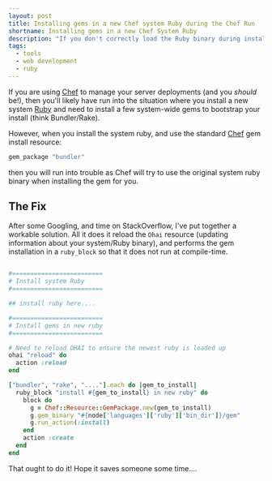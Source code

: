 ```yaml
---
layout: post
title: Installing gems in a new Chef system Ruby during the Chef Run
shortname: Installing gems in a new Chef System Ruby
description: "If you don't correctly load the Ruby binary during installation of a gem, Chef will install to the incorrect Ruby, and your recipes could fail."
tags:
  - tools
  - web development
  - ruby
---
```


If you are using [Chef][chef] to manage your server deployments (and you *should* be!), then you'll likely have run into the situation where you install a new system [Ruby][ruby] and need to install a few system-wide gems to bootstrap your install (think Bundler/Rake).

However, when you install the system ruby, and use the standard [Chef][chef] gem install resource:

```ruby
gem_package "bundler"
```

then you will run into trouble as Chef will try to use the original system ruby binary when installing the gem for you.

## The Fix ##

After some Googling, and time on StackOverflow, I've put together a workable solution.  All it does it reload the `Ohai` resource (updating information about your system/Ruby binary), and performs the gem installation in a `ruby_block` so that it does not run at compile-time.

```ruby

#=========================
# Install system Ruby
#=========================

## install ruby here....

#=========================
# Install gems in new ruby
#=========================

# Need to reload OHAI to ensure the newest ruby is loaded up
ohai "reload" do
  action :reload
end

["bundler", "rake", "...."].each do |gem_to_install|
  ruby_block "install #{gem_to_install} in new ruby" do
    block do
      g = Chef::Resource::GemPackage.new(gem_to_install)
      g.gem_binary "#{node['languages']['ruby']['bin_dir']}/gem"
      g.run_action(:install)
    end
    action :create
  end
end

```

That ought to do it! Hope it saves someone some time....

[chef]: http://www.opscode.com/chef/
[ruby]: http://www.ruby-lang.org/en/


